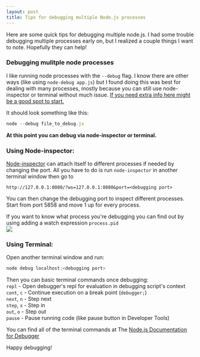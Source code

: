 ```yaml
---
layout: post
title: Tips for debugging multiple Node.js processes
---
```


Here are some quick tips for debugging multiple node.js. I had some trouble debugging multiple processes early on, but I realized a couple things I want to note. Hopefully they can help!

### Debugging mulitple node processes
I like running node processes with the `--debug` flag. I know there are other ways (like using `node-debug app.js`) but I found doing this was best for dealing with many processes, mostly because you can still use node-inspector or terminal without much issue. [If you need extra info here might be a good spot to start.](https://github.com/node-inspector/node-inspector#2-enable-debug-mode-in-your-node-process)

It should look something like this:

```javascript
node --debug file_to_debug.js
```


**At this point you can debug via node-inspector or terminal.**

### Using Node-inspector:
[Node-inspector](https://github.com/node-inspector/node-inspector) can attach itself to different processes if needed by changing the port. All you have to do is run `node-inspector` in another terminal window then go to

`http://127.0.0.1:8080/?ws=127.0.0.1:8080&port=<debugging port>`

You can then change the debugging port to inspect different processes. Start from port 5858 and move 1 up for every process.

If you want to know what process you're debugging you can find out by using adding a watch expression `process.pid` <br>
<img src="{{ site.baseurl }}/images/node-inspector-pid.png">


### Using Terminal:
Open another terminal window and run:

```javascript
node debug localhost:<debugging port>
```

Then you can basic terminal commands once debugging:<br>
`repl` - Open debugger's repl for evaluation in debugging script's context <br>
`cont`, `c` - Continue execution on a break point (`debugger;`) <br>
`next`, `n` - Step next <br>
`step`, `s` - Step in <br>
`out`, `o` - Step out <br>
`pause` - Pause running code (like pause button in Developer Tools) <br>

You can find all of the terminal commands at The [Node.js Documentation for Debugger](https://nodejs.org/api/debugger.html)

Happy debugging!
